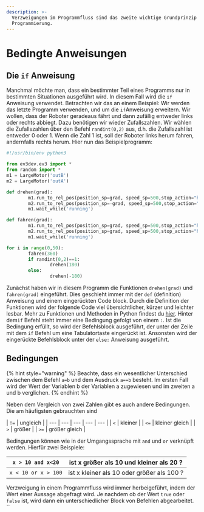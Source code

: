 ```yaml
---
description: >-
  Verzweigungen im Programmfluss sind das zweite wichtige Grundprinzip der
  Programmierung.
---
```


# Bedingte Anweisungen

## Die `if` Anweisung

Manchmal möchte man, dass ein bestimmter Teil eines Programms nur in bestimmten Situationen ausgeführt wird. In diesem Fall wird die `if` Anweisung verwendet. Betrachten wir das an einem Beispiel: Wir werden das letzte Programm verwenden, und um die `if`Anweisung erweitern. Wir wollen, dass der Roboter geradeaus fährt und dann zufällig entweder links oder rechts abbiegt. Dazu benötigen wir wieder Zufallszahlen. Wir wählen die Zufallszahlen über den Befehl `randint(0,2)` aus, d.h. die Zufallszahl ist entweder 0 oder 1. Wenn die Zahl 1 ist, soll der Roboter links herum fahren, andernfalls rechts herum. Hier nun das Beispielprogramm:

```python
#!/usr/bin/env python3

from ev3dev.ev3 import *
from random import *
m1 = LargeMotor('outB')
m2 = LargeMotor('outA')

def drehen(grad):
        m1.run_to_rel_pos(position_sp=grad, speed_sp=500,stop_action="hold")
        m2.run_to_rel_pos(position_sp=-grad, speed_sp=500,stop_action="hold")
        m1.wait_while('running')

def fahren(grad):
        m1.run_to_rel_pos(position_sp=grad, speed_sp=500,stop_action="hold")
        m2.run_to_rel_pos(position_sp=grad, speed_sp=500,stop_action="hold")
        m1.wait_while('running')

for i in range(0,50):
        fahren(360)
        if randint(0,2)==1:
                drehen(180)
        else:
                drehen(-180)

```

Zunächst haben wir in diesem Programm die Funktionen `drehen(grad)` und `fahren(grad)` eingeführt. Dies geschieht immer mit der `def` \(definition\) Anweisung und einem eingerückten Code block. Durch die Definition der Funktionen wird der folgende Code viel übersichtlicher, kürzer und leichter lesbar. Mehr zu Funktionen und Methoden in Python findest du [hier](https://www.python-kurs.eu/python3_funktionen.php). Hinter dem`if` Befehl steht immer eine Bedingung gefolgt von einem `:`. Ist die Bedingung erfüllt, so wird der Befehlsblock ausgeführt, der unter der Zeile mit dem `if` Befehl um eine Tabulatortaste eingerückt ist. Ansonsten wird der eingerückte Befehlsblock unter der `else:` Anweisung ausgeführt. 

## Bedingungen

{% hint style="warning" %}
Beachte, dass ein wesentlicher Unterschied zwischen dem Befehl `a=b` und dem Ausdruck  `a==b` besteht. Im ersten Fall wird der Wert der Variablen b der Variablen a zugewiesen und im zweiten a und b verglichen.
{% endhint %}

 Neben dem Vergleich von zwei Zahlen gibt es auch andere Bedingungen. Die am häufigsten gebrauchten sind

| `!=` | ungleich |
| --- | --- | --- | --- | --- |
| `<` | kleiner |
| `<=` | kleiner gleich |
| `>` | größer |
| `>=` | größer gleich |

Bedingungen können wie in der Umgangssprache mit `and` und `or` verknüpft werden. Hierfür zwei Beispiele:

| `x > 10 and x<20` | ist x größer als 10 und kleiner als 20 ? |
| --- | --- |
| `x < 10 or x > 100` | ist x kleiner als 10 oder größer als 100 ? |

Verzweigung in einem Programmfluss wird immer herbeigeführt, indem der Wert einer Aussage abgefragt wird. Je nachdem ob der Wert `true` oder `false` ist, wird dann ein unterschiedlicher Block von Befehlen abgearbeitet.  ``      

